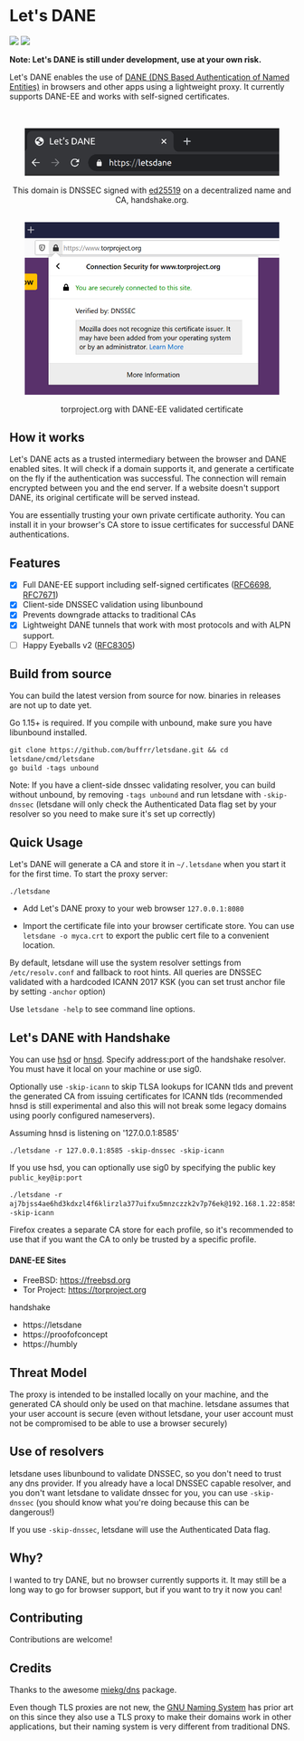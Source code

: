 # Let's DANE
<a href="https://goreportcard.com/report/github.com/buffrr/letsdane"><img src="https://goreportcard.com/badge/github.com/buffrr/letsdane"/></a>
<a href="LICENSE"><img src="https://img.shields.io/badge/license-Apache%202.0-blue.svg?style=flat-square"/></a>	

**Note: Let's DANE is still under development, use at your own risk.**
 

Let's DANE enables the use of [DANE (DNS Based Authentication of Named Entities)](https://tools.ietf.org/html/rfc6698) in browsers and other apps using a lightweight proxy. It currently supports DANE-EE and works with self-signed certificates.


<p align="center">
<br>
<br>
<img src="chrome.png" width="450px" alt="Let's DANE Handshake"/>
</p>

<p align="center">
This domain is DNSSEC signed with <a href="https://ed25519.nl/">ed25519</a> on a decentralized name and CA, handshake.org.   
<br><br>
</p>


<p align="center">
<img src="firefox.png" width="450px" alt="Let's DANE verified DNSSEC"/><br/>

</p>

<p align="center">
torproject.org with DANE-EE validated certificate
 </p>

## How it works


Let's DANE acts as a trusted intermediary between the browser and DANE enabled sites. It will check if a domain supports it, and generate a certificate on the fly if the authentication was successful. The connection will remain encrypted between you and the end server. If a website doesn't support DANE, its original certificate will be served instead.


You are essentially trusting your own private certificate authority. You can install it in your browser's CA store to issue certificates for successful DANE authentications.

## Features
- [x] Full DANE-EE support including self-signed certificates ([RFC6698](https://tools.ietf.org/html/rfc6698), [RFC7671](https://tools.ietf.org/html/rfc7671))
- [x] Client-side DNSSEC validation using libunbound
- [x] Prevents downgrade attacks to traditional CAs 
- [x] Lightweight DANE tunnels that work with most protocols and with ALPN support.
- [ ] Happy Eyeballs v2 ([RFC8305](https://tools.ietf.org/html/rfc8305))

## Build from source

You can build the latest version from source for now. binaries in releases are not up to date yet.


Go 1.15+ is required. If you compile with unbound, make sure you have libunbound installed.

    git clone https://github.com/buffrr/letsdane.git && cd letsdane/cmd/letsdane
    go build -tags unbound

Note: If you have a client-side dnssec validating resolver, you can build without unbound, by removing `-tags unbound` and run letsdane with `-skip-dnssec`
(letsdane will only check the Authenticated Data flag set by your resolver so you need to make sure it's set up correctly)

## Quick Usage

Let's DANE will generate a CA and store it in `~/.letsdane` when you start it for the first time. 
To start the proxy server:

    ./letsdane

    
* Add Let's DANE proxy to your web browser `127.0.0.1:8080`

* Import the certificate file into your browser certificate store. You can use `letsdane -o myca.crt` to export the public cert file to a convenient location.

By default, letsdane will use the system resolver settings from `/etc/resolv.conf` and fallback to root hints. 
All queries are DNSSEC validated with a hardcoded ICANN 2017 KSK (you can set trust anchor file by setting `-anchor` option)

Use `letsdane -help` to see command line options. 


## Let's DANE with Handshake

You can use [hsd](https://github.com/handshake-org/hsd) or [hnsd](https://github.com/handshake-org/hnsd). Specify address:port of the handshake resolver. You must have it local on your machine or use sig0. 

Optionally use `-skip-icann` to skip TLSA lookups for ICANN tlds and prevent the generated CA from issuing certificates for ICANN tlds (recommended hnsd is still experimental and also this will not break some legacy domains using poorly configured nameservers). 

Assuming hnsd is listening on '127.0.0.1:8585'

    ./letsdane -r 127.0.0.1:8585 -skip-dnssec -skip-icann

If you use hsd, you can optionally use sig0 by specifying the public key `public_key@ip:port`

    ./letsdane -r aj7bjss4ae6hd3kdxzl4f6klirzla377uifxu5mnzczzk2v7p76ek@192.168.1.22:8585 -skip-icann

Firefox creates a separate CA store for each profile, so it's recommended to use that if you want the CA to only be trusted by a specific profile.
#### DANE-EE Sites
 
* FreeBSD: https://freebsd.org
* Tor Project: https://torproject.org

handshake

* https://letsdane
* https://proofofconcept
* https://humbly

## Threat Model
The proxy is intended to be installed locally on your machine, and the generated CA should only be used on that machine. letsdane assumes that your user account is secure (even without letsdane, your user account must not be compromised to be able to use a browser securely) 


## Use of resolvers

letsdane uses libunbound to validate DNSSEC, so you don't need to trust any dns provider. 
If you already have a local DNSSEC capable resolver, and you don't want letsdane to validate dnssec for you, 
you can use `-skip-dnssec`  (you should know what you're doing because this can be dangerous!)

If you use `-skip-dnssec`, letsdane will use the Authenticated Data flag.

## Why?

I wanted to try DANE, but no browser currently supports it. It may still be a long way to go for browser support, but if you want to try it now you can!

## Contributing
Contributions are welcome! 

## Credits

Thanks to the awesome [miekg/dns](https://github.com/miekg/dns) package.

Even though TLS proxies are not new, the [GNU Naming System](https://gnunet.org/en/gns.html) has prior art on this since they also use a TLS proxy to make their domains work in other applications, but their naming system is very different from traditional DNS.


